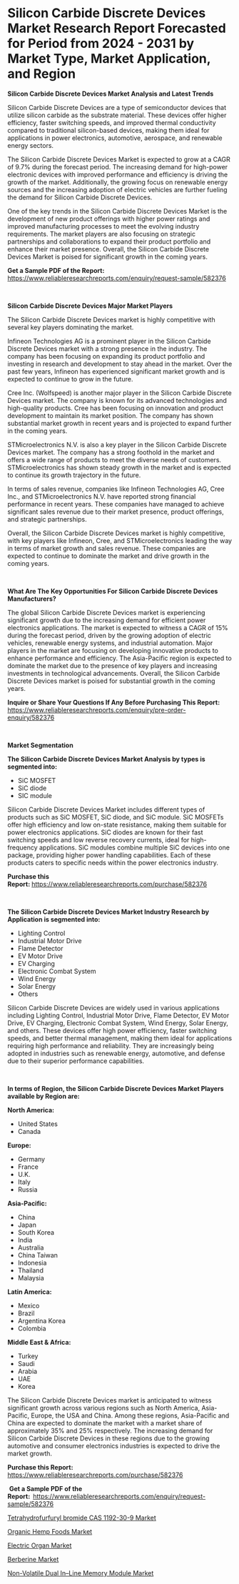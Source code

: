 <p><h1>Silicon Carbide Discrete Devices Market Research Report Forecasted for Period from 2024 -  2031 by Market Type, Market Application, and Region</h1></p><p><strong>Silicon Carbide Discrete Devices Market Analysis and Latest Trends</strong></p>
<p><p>Silicon Carbide Discrete Devices are a type of semiconductor devices that utilize silicon carbide as the substrate material. These devices offer higher efficiency, faster switching speeds, and improved thermal conductivity compared to traditional silicon-based devices, making them ideal for applications in power electronics, automotive, aerospace, and renewable energy sectors.</p><p>The Silicon Carbide Discrete Devices Market is expected to grow at a CAGR of 9.7% during the forecast period. The increasing demand for high-power electronic devices with improved performance and efficiency is driving the growth of the market. Additionally, the growing focus on renewable energy sources and the increasing adoption of electric vehicles are further fueling the demand for Silicon Carbide Discrete Devices.</p><p>One of the key trends in the Silicon Carbide Discrete Devices Market is the development of new product offerings with higher power ratings and improved manufacturing processes to meet the evolving industry requirements. The market players are also focusing on strategic partnerships and collaborations to expand their product portfolio and enhance their market presence. Overall, the Silicon Carbide Discrete Devices Market is poised for significant growth in the coming years.</p></p>
<p><strong>Get a Sample PDF of the Report:&nbsp;</strong> <a href="https://www.reliableresearchreports.com/enquiry/request-sample/582376">https://www.reliableresearchreports.com/enquiry/request-sample/582376</a></p>
<p>&nbsp;</p>
<p><strong>Silicon Carbide Discrete Devices Major Market Players</strong></p>
<p><p>The Silicon Carbide Discrete Devices market is highly competitive with several key players dominating the market. </p><p>Infineon Technologies AG is a prominent player in the Silicon Carbide Discrete Devices market with a strong presence in the industry. The company has been focusing on expanding its product portfolio and investing in research and development to stay ahead in the market. Over the past few years, Infineon has experienced significant market growth and is expected to continue to grow in the future.</p><p>Cree Inc. (Wolfspeed) is another major player in the Silicon Carbide Discrete Devices market. The company is known for its advanced technologies and high-quality products. Cree has been focusing on innovation and product development to maintain its market position. The company has shown substantial market growth in recent years and is projected to expand further in the coming years.</p><p>STMicroelectronics N.V. is also a key player in the Silicon Carbide Discrete Devices market. The company has a strong foothold in the market and offers a wide range of products to meet the diverse needs of customers. STMicroelectronics has shown steady growth in the market and is expected to continue its growth trajectory in the future.</p><p>In terms of sales revenue, companies like Infineon Technologies AG, Cree Inc., and STMicroelectronics N.V. have reported strong financial performance in recent years. These companies have managed to achieve significant sales revenue due to their market presence, product offerings, and strategic partnerships.</p><p>Overall, the Silicon Carbide Discrete Devices market is highly competitive, with key players like Infineon, Cree, and STMicroelectronics leading the way in terms of market growth and sales revenue. These companies are expected to continue to dominate the market and drive growth in the coming years.</p></p>
<p>&nbsp;</p>
<p><strong>What Are The Key Opportunities For Silicon Carbide Discrete Devices Manufacturers?</strong></p>
<p><p>The global Silicon Carbide Discrete Devices market is experiencing significant growth due to the increasing demand for efficient power electronics applications. The market is expected to witness a CAGR of 15% during the forecast period, driven by the growing adoption of electric vehicles, renewable energy systems, and industrial automation. Major players in the market are focusing on developing innovative products to enhance performance and efficiency. The Asia-Pacific region is expected to dominate the market due to the presence of key players and increasing investments in technological advancements. Overall, the Silicon Carbide Discrete Devices market is poised for substantial growth in the coming years.</p></p>
<p><strong>Inquire or Share Your Questions If Any Before Purchasing This Report:</strong> <a href="https://www.reliableresearchreports.com/enquiry/pre-order-enquiry/582376">https://www.reliableresearchreports.com/enquiry/pre-order-enquiry/582376</a></p>
<p>&nbsp;</p>
<p><strong>Market Segmentation</strong></p>
<p><strong>The Silicon Carbide Discrete Devices Market Analysis by types is segmented into:</strong></p>
<p><ul><li>SiC MOSFET</li><li>SiC diode</li><li>SIC module</li></ul></p>
<p><p>Silicon Carbide Discrete Devices Market includes different types of products such as SiC MOSFET, SiC diode, and SiC module. SiC MOSFETs offer high efficiency and low on-state resistance, making them suitable for power electronics applications. SiC diodes are known for their fast switching speeds and low reverse recovery currents, ideal for high-frequency applications. SiC modules combine multiple SiC devices into one package, providing higher power handling capabilities. Each of these products caters to specific needs within the power electronics industry.</p></p>
<p><strong>Purchase this Report:&nbsp;</strong><a href="https://www.reliableresearchreports.com/purchase/582376">https://www.reliableresearchreports.com/purchase/582376</a></p>
<p>&nbsp;</p>
<p><strong>The Silicon Carbide Discrete Devices Market Industry Research by Application is segmented into:</strong></p>
<p><ul><li>Lighting Control</li><li>Industrial Motor Drive</li><li>Flame Detector</li><li>EV Motor Drive</li><li>EV Charging</li><li>Electronic Combat System</li><li>Wind Energy</li><li>Solar Energy</li><li>Others</li></ul></p>
<p><p>Silicon Carbide Discrete Devices are widely used in various applications including Lighting Control, Industrial Motor Drive, Flame Detector, EV Motor Drive, EV Charging, Electronic Combat System, Wind Energy, Solar Energy, and others. These devices offer high power efficiency, faster switching speeds, and better thermal management, making them ideal for applications requiring high performance and reliability. They are increasingly being adopted in industries such as renewable energy, automotive, and defense due to their superior performance capabilities.</p></p>
<p>&nbsp;</p>
<p><strong>In terms of Region, the Silicon Carbide Discrete Devices Market Players available by Region are:</strong></p>
<p>
    <p> <strong> North America: </strong>
        <ul>
            <li>United States</li>
            <li>Canada</li>
        </ul>
        </p> 
    <p> <strong> Europe: </strong>
        <ul>
            <li>Germany</li>
            <li>France</li>
            <li>U.K.</li>
            <li>Italy</li>
            <li>Russia</li>
        </ul>
        </p> 
    <p> <strong> Asia-Pacific: </strong>
        <ul>
            <li>China</li>
            <li>Japan</li>
            <li>South Korea</li>
            <li>India</li>
            <li>Australia</li>
            <li>China Taiwan</li>
            <li>Indonesia</li>
            <li>Thailand</li>
            <li>Malaysia</li>
        </ul>
        </p> 
    <p> <strong> Latin America: </strong>
        <ul>
            <li>Mexico</li>
            <li>Brazil</li>
            <li>Argentina Korea</li>
            <li>Colombia</li>
        </ul>
        </p> 
    <p> <strong> Middle East & Africa: </strong>
        <ul>
            <li>Turkey</li>
            <li>Saudi</li>
            <li>Arabia</li>
            <li>UAE</li>
            <li>Korea</li>
        </ul>
    </p>
    </p>
<p><p>The Silicon Carbide Discrete Devices market is anticipated to witness significant growth across various regions such as North America, Asia-Pacific, Europe, the USA and China. Among these regions, Asia-Pacific and China are expected to dominate the market with a market share of approximately 35% and 25% respectively. The increasing demand for Silicon Carbide Discrete Devices in these regions due to the growing automotive and consumer electronics industries is expected to drive the market growth.</p></p>
<p><strong>Purchase this Report: </strong><a href="https://www.reliableresearchreports.com/purchase/582376">https://www.reliableresearchreports.com/purchase/582376</a></p>
<p>&nbsp;<strong>Get a Sample PDF of the Report:&nbsp;&nbsp;</strong><a href="https://www.reliableresearchreports.com/enquiry/request-sample/582376">https://www.reliableresearchreports.com/enquiry/request-sample/582376</a></p>
<p><strong></strong></p>
<p><p><a href="https://github.com/gdfhhhj/Market-Research-Report-List-3/blob/main/tetrahydrofurfuryl-bromide-cas-1192-30-9-market.md">Tetrahydrofurfuryl bromide CAS 1192-30-9 Market</a></p><p><a href="https://github.com/nathandecarvalho/Market-Research-Report-List-2/blob/main/organic-hemp-foods-market.md">Organic Hemp Foods Market</a></p><p><a href="https://github.com/singletonthaxterkelliehr2df/Market-Research-Report-List-1/blob/main/electric-organ-market.md">Electric Organ Market</a></p><p><a href="https://github.com/RichRobinson5/Market-Research-Report-List-3/blob/main/berberine-market.md">Berberine Market</a></p><p><a href="https://github.com/julyju69/Market-Research-Report-List-2/blob/main/non-volatile-dual-inline-memory-module-market.md">Non-Volatile Dual In–Line Memory Module Market</a></p></p>